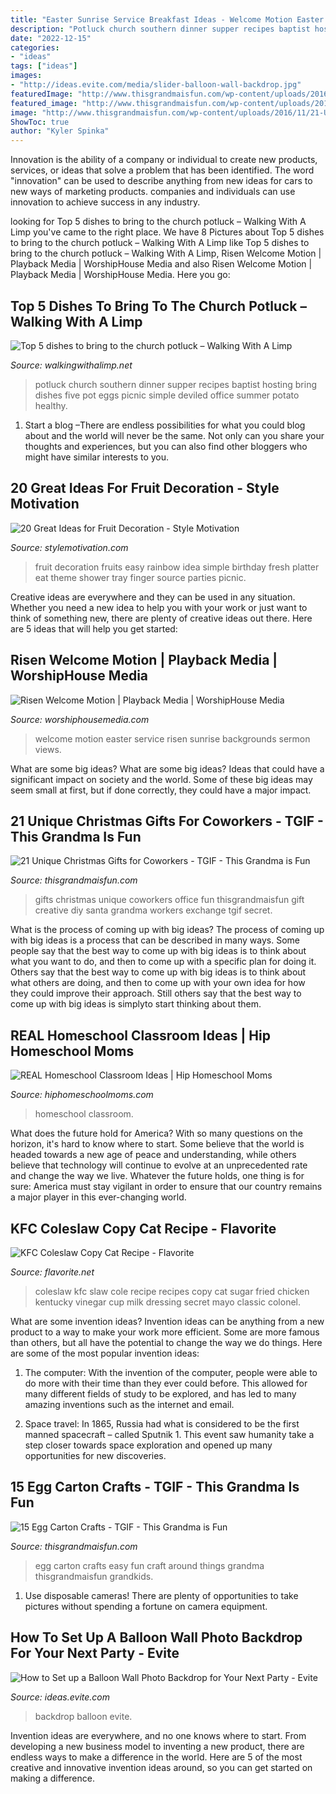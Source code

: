 ```yaml
---
title: "Easter Sunrise Service Breakfast Ideas - Welcome Motion Easter Service Risen Sunrise Backgrounds Sermon Views"
description: "Potluck church southern dinner supper recipes baptist hosting bring dishes five pot eggs picnic simple deviled office summer potato healthy"
date: "2022-12-15"
categories:
- "ideas"
tags: ["ideas"]
images:
- "http://ideas.evite.com/media/slider-balloon-wall-backdrop.jpg"
featuredImage: "http://www.thisgrandmaisfun.com/wp-content/uploads/2016/11/21-Unique-Christmas-Gifts-For-CoWorkersFI.jpg"
featured_image: "http://www.thisgrandmaisfun.com/wp-content/uploads/2016/11/21-Unique-Christmas-Gifts-For-CoWorkersFI.jpg"
image: "http://www.thisgrandmaisfun.com/wp-content/uploads/2016/11/21-Unique-Christmas-Gifts-For-CoWorkersFI.jpg"
ShowToc: true
author: "Kyler Spinka"
---
```



Innovation is the ability of a company or individual to create new products, services, or ideas that solve a problem that has been identified. The word "innovation" can be used to describe anything from new ideas for cars to new ways of marketing products. companies and individuals can use innovation to achieve success in any industry.

	

		
looking for Top 5 dishes to bring to the church potluck – Walking With A Limp you've came to the right place. We have 8 Pictures about Top 5 dishes to bring to the church potluck – Walking With A Limp like Top 5 dishes to bring to the church potluck – Walking With A Limp, Risen Welcome Motion | Playback Media | WorshipHouse Media and also Risen Welcome Motion | Playback Media | WorshipHouse Media. Here you go:
		
    
## Top 5 Dishes To Bring To The Church Potluck – Walking With A Limp

<img loading=lazy src="https://walkingwithalimp.net/wp-content/uploads/2018/02/potluck.jpg" onerror="this.onerror=null;this.src='https://tse4.mm.bing.net/th?id=OIP.fKHKZn4Ykxa49fK_H5GbtwHaJ4&amp;pid=15.1';" alt="Top 5 dishes to bring to the church potluck – Walking With A Limp">

_Source: walkingwithalimp.net_

>potluck church southern dinner supper recipes baptist hosting bring dishes five pot eggs picnic simple deviled office summer potato healthy. 

	

1. Start a blog –There are endless possibilities for what you could blog about and the world will never be the same. Not only can you share your thoughts and experiences, but you can also find other bloggers who might have similar interests to you. 

    
## 20 Great Ideas For Fruit Decoration - Style Motivation

<img loading=lazy src="http://www.stylemotivation.com/wp-content/uploads/2013/07/Ideas-for-Fruit-decoration-7.jpg" onerror="this.onerror=null;this.src='https://tse2.mm.bing.net/th?id=OIP.9p7Ixtp3KPlmUX1W5o0TcgAAAA&amp;pid=15.1';" alt="20 Great Ideas for Fruit Decoration - Style Motivation">

_Source: stylemotivation.com_

>fruit decoration fruits easy rainbow idea simple birthday fresh platter eat theme shower tray finger source parties picnic. 

	

Creative ideas are everywhere and they can be used in any situation. Whether you need a new idea to help you with your work or just want to think of something new, there are plenty of creative ideas out there. Here are 5 ideas that will help you get started: 

    
## Risen Welcome Motion | Playback Media | WorshipHouse Media

<img loading=lazy src="https://worshiphousemedia.s3.amazonaws.com/images/main/s/mo/ora/mo/risenwelcomemotion.jpg" onerror="this.onerror=null;this.src='https://tse1.mm.bing.net/th?id=OIP.4bVgjl727U0PkDVv5d3KQAAAAA&amp;pid=15.1';" alt="Risen Welcome Motion | Playback Media | WorshipHouse Media">

_Source: worshiphousemedia.com_

>welcome motion easter service risen sunrise backgrounds sermon views. 

	

What are some big ideas?
What are some big ideas? Ideas that could have a significant impact on society and the world. Some of these big ideas may seem small at first, but if done correctly, they could have a major impact.

    
## 21 Unique Christmas Gifts For Coworkers - TGIF - This Grandma Is Fun

<img loading=lazy src="http://www.thisgrandmaisfun.com/wp-content/uploads/2016/11/21-Unique-Christmas-Gifts-For-CoWorkersFI.jpg" onerror="this.onerror=null;this.src='https://tse2.mm.bing.net/th?id=OIP.9-KnTWC7zPQ7CSXAe3mEUwHaK6&amp;pid=15.1';" alt="21 Unique Christmas Gifts for Coworkers - TGIF - This Grandma is Fun">

_Source: thisgrandmaisfun.com_

>gifts christmas unique coworkers office fun thisgrandmaisfun gift creative diy santa grandma workers exchange tgif secret. 

	

What is the process of coming up with big ideas?
The process of coming up with big ideas is a process that can be described in many ways. Some people say that the best way to come up with big ideas is to think about what you want to do, and then to come up with a specific plan for doing it. Others say that the best way to come up with big ideas is to think about what others are doing, and then to come up with your own idea for how they could improve their approach. Still others say that the best way to come up with big ideas is simplyto start thinking about them.

    
## REAL Homeschool Classroom Ideas | Hip Homeschool Moms

<img loading=lazy src="https://hiphomeschoolmoms.com/wp-content/uploads/2013/08/019-1024x768.jpg" onerror="this.onerror=null;this.src='https://tse4.mm.bing.net/th?id=OIP.mYE0rPfo64Cq_bFleWSDZQHaFj&amp;pid=15.1';" alt="REAL Homeschool Classroom Ideas | Hip Homeschool Moms">

_Source: hiphomeschoolmoms.com_

>homeschool classroom. 

	

What does the future hold for America? With so many questions on the horizon, it's hard to know where to start. Some believe that the world is headed towards a new age of peace and understanding, while others believe that technology will continue to evolve at an unprecedented rate and change the way we live. Whatever the future holds, one thing is for sure: America must stay vigilant in order to ensure that our country remains a major player in this ever-changing world.

    
## KFC Coleslaw Copy Cat Recipe - Flavorite

<img loading=lazy src="https://flavorite.net/wp-content/uploads/2015/03/kfccoleslaw1.jpg" onerror="this.onerror=null;this.src='https://tse3.mm.bing.net/th?id=OIP.e27hezpPLuQyo0W4eVKQEAHaI4&amp;pid=15.1';" alt="KFC Coleslaw Copy Cat Recipe - Flavorite">

_Source: flavorite.net_

>coleslaw kfc slaw cole recipe recipes copy cat sugar fried chicken kentucky vinegar cup milk dressing secret mayo classic colonel. 

	

What are some invention ideas?
Invention ideas can be anything from a new product to a way to make your work more efficient. Some are more famous than others, but all have the potential to change the way we do things. Here are some of the most popular invention ideas: 
1) The computer: With the invention of the computer, people were able to do more with their time than they ever could before. This allowed for many different fields of study to be explored, and has led to many amazing inventions such as the internet and email.

2) Space travel: In 1865, Russia had what is considered to be the first manned spacecraft – called Sputnik 1. This event saw humanity take a step closer towards space exploration and opened up many opportunities for new discoveries.

    
## 15 Egg Carton Crafts - TGIF - This Grandma Is Fun

<img loading=lazy src="http://www.thisgrandmaisfun.com/wp-content/uploads/2016/04/Easy-Egg-Carton-Crafts-669x1024-1.jpg" onerror="this.onerror=null;this.src='https://tse2.mm.bing.net/th?id=OIP.WoO9URUnqwJH6NyFFSvZVQHaLV&amp;pid=15.1';" alt="15 Egg Carton Crafts - TGIF - This Grandma is Fun">

_Source: thisgrandmaisfun.com_

>egg carton crafts easy fun craft around things grandma thisgrandmaisfun grandkids. 

	

1. Use disposable cameras! There are plenty of opportunities to take pictures without spending a fortune on camera equipment.

    
## How To Set Up A Balloon Wall Photo Backdrop For Your Next Party - Evite

<img loading=lazy src="http://ideas.evite.com/media/slider-balloon-wall-backdrop.jpg" onerror="this.onerror=null;this.src='https://tse3.mm.bing.net/th?id=OIP.0j_mc2t3NwvAfrR1dxsYcwHaE8&amp;pid=15.1';" alt="How to Set up a Balloon Wall Photo Backdrop for Your Next Party - Evite">

_Source: ideas.evite.com_

>backdrop balloon evite. 

	

Invention ideas are everywhere, and no one knows where to start. From developing a new business model to inventing a new product, there are endless ways to make a difference in the world. Here are 5 of the most creative and innovative invention ideas around, so you can get started on making a difference.

